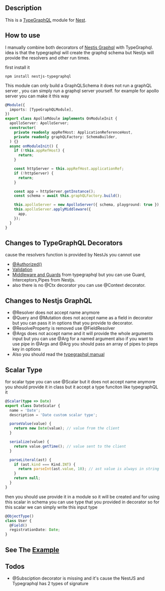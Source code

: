 ## Description

This is a [TypeGraphQL](https://github.com/19majkel94/type-graphql) module for [Nest](https://github.com/nestjs/nest).

## How to use

I manually combine both decorators of [Nestjs Graphql](https://github.com/nestjs/graphql) with TypeGraphql.
idea is that the typegraphql will create the graphql schema but Nestjs will provide the resolvers and other run times.

first install it

```
npm install nestjs-typegraphql
```

This module can only build a GraphQLSchema it does not run a graphQL server , you can simply run a graphql server yourself.
for example for apollo server you can make it this way

```typescript
@Module({
  imports: [TypeGraphQLModule],
})
export class ApolloMdoule implements OnModuleInit {
  apolloServer: ApolloServer;
  constructor(
    private readonly appRefHost: ApplicationReferenceHost,
    private readonly graphQLFactory: SchemaBuilder,
  ) {}
  async onModuleInit() {
    if (!this.appRefHost) {
      return;
    }

    const httpServer = this.appRefHost.applicationRef;
    if (!httpServer) {
      return;
    }

    const app = httpServer.getInstance();
    const schema = await this.graphQLFactory.build();

    this.apolloServer = new ApolloServer({ schema, playground: true });
    this.apolloServer.applyMiddleware({
      app,
    });
  }
}
```

## Changes to TypeGraphQL Decorators

cause the resolvers function is provided by NestJs
you cannot use

- [@Authorized()](https://19majkel94.github.io/type-graphql/docs/authorization.html)
- [Validation](https://19majkel94.github.io/type-graphql/docs/validation.html)
- [Middleware and Guards](https://19majkel94.github.io/type-graphql/docs/middlewares.html) from typegraphql
  but you can use Guard, Interceptors,Pipes from Nestjs.
- also there is no @Ctx decorator you can use @Context decorator.

## Changes to Nestjs GraphQL

- @Resolver does not accept name anymore
- @Query and @Mutation does not accept name as a field in decorator but you can pass it in options that you provide to decorator.
- @ResolveProperty is removed use @FieldResolver
- @Args does not accept name and it will provide the whole arguments input but you can use @Arg for a named argument
  also if you want to use pipe in @Args and @Arg you should pass an array of pipes to pieps key in options
- Also you should read the [typegraphql manual](https://19majkel94.github.io/type-graphql/docs/getting-started.html)

## Scalar Type

for scalar type you can use @Scalar but it does not accept name anymore you should provide it in class but it accept a type funciton like typegraphQL it

```typescript
@Scalar(type => Date)
export class DateScalar {
  name = 'Date';
  description = 'Date custom scalar type';

  parseValue(value) {
    return new Date(value); // value from the client
  }

  serialize(value) {
    return value.getTime(); // value sent to the client
  }

  parseLiteral(ast) {
    if (ast.kind === Kind.INT) {
      return parseInt(ast.value, 10); // ast value is always in string format
    }
    return null;
  }
}
```

then you should use provide it in a module so it will be created and for using this scalar in schema you can use type that you provided in decorator so for this scalar we can simply write this input type

```typescript
@ObjectType()
class User {
  @Field()
  registrationDate: Date;
}
```

## See The [Example](https://github.com/mohaalak/nestjs_type_graphql_example)

## Todos

- @Subsciption decorator is missing and it's cause the NestJS and Typegraphql has 2 types of signature
